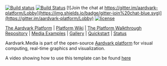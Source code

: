 [![Build status](https://ci.appveyor.com/api/projects/status/qgpb8dtjjxdwqjv2/branch/master?svg=true)](https://ci.appveyor.com/project/haraldsteinlechner/aardvark-media/branch/master)
[![Build Status](https://travis-ci.org/aardvark-platform/aardvark.media.svg?branch=master)](https://travis-ci.org/aardvark-platform/aardvark.media)
[![Join the chat at https://gitter.im/aardvark-platform/Lobby](https://img.shields.io/badge/gitter-join%20chat-blue.svg)](https://gitter.im/aardvark-platform/Lobby)
[![license](https://img.shields.io/github/license/aardvark-platform/aardvark.media.svg)](https://github.com/aardvark-platform/aardvark.media/blob/master/LICENSE)

[The Aardvark Platform](https://aardvarkians.com/) |
[Platform Wiki](https://github.com/aardvarkplatform/aardvark.docs/wiki) | 
[The Platform Walkthrough Repository](https://github.com/aardvark-platform/walkthrough) |
[Media Examples](https://github.com/aardvark-platform/aardvark.media/tree/master/src/Examples%20(dotnetcore)) |
[Gallery](https://github.com/aardvarkplatform/aardvark.docs/wiki/Gallery) | 
[Quickstart](https://github.com/aardvarkplatform/aardvark.docs/wiki/Quickstart-Windows) | 
[Status](https://github.com/aardvarkplatform/aardvark.docs/wiki/Status)

Aardvark.Media is part of the open-source [Aardvark platform](https://github.com/aardvark-platform/aardvark.docs/wiki) for visual computing, real-time graphics and visualization.

A video showing how to use this template can be found [here](https://www.youtube.com/watch?v=OEvQH0Yy1iM)
